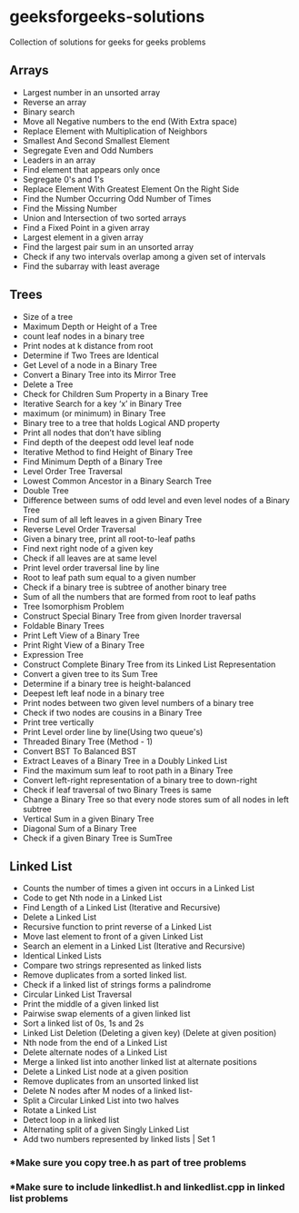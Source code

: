 # geeksforgeeks-solutions
Collection of solutions for geeks for geeks problems

## Arrays
- Largest number in an unsorted array
- Reverse an array
- Binary search
- Move all Negative numbers to the end (With Extra space)
- Replace Element with Multiplication of Neighbors
- Smallest And Second Smallest Element
- Segregate Even and Odd Numbers
- Leaders in an array
- Find element that appears only once
- Segregate 0's and 1's
- Replace Element With Greatest Element On the Right Side
- Find the Number Occurring Odd Number of Times
- Find the Missing Number
- Union and Intersection of two sorted arrays
- Find a Fixed Point in a given array
- Largest element in a given array
- Find the largest pair sum in an unsorted array
- Check if any two intervals overlap among a given set of intervals
- Find the subarray with least average

## Trees
- Size of a tree
- Maximum Depth or Height of a Tree
- count leaf nodes in a binary tree
- Print nodes at k distance from root
- Determine if Two Trees are Identical
- Get Level of a node in a Binary Tree
- Convert a Binary Tree into its Mirror Tree
- Delete a Tree
- Check for Children Sum Property in a Binary Tree
- Iterative Search for a key ‘x’ in Binary Tree
- maximum (or minimum) in Binary Tree
- Binary tree to a tree that holds Logical AND property
- Print all nodes that don’t have sibling
- Find depth of the deepest odd level leaf node
- Iterative Method to find Height of Binary Tree
- Find Minimum Depth of a Binary Tree
- Level Order Tree Traversal
- Lowest Common Ancestor in a Binary Search Tree
- Double Tree
- Difference between sums of odd level and even level nodes of a Binary Tree
- Find sum of all left leaves in a given Binary Tree
- Reverse Level Order Traversal
- Given a binary tree, print all root-to-leaf paths
- Find next right node of a given key
- Check if all leaves are at same level
- Print level order traversal line by line 
- Root to leaf path sum equal to a given number
- Check if a binary tree is subtree of another binary tree
- Sum of all the numbers that are formed from root to leaf paths
- Tree Isomorphism Problem
- Construct Special Binary Tree from given Inorder traversal
- Foldable Binary Trees
- Print Left View of a Binary Tree
- Print Right View of a Binary Tree
- Expression Tree
- Construct Complete Binary Tree from its Linked List Representation
- Convert a given tree to its Sum Tree
- Determine if a binary tree is height-balanced
- Deepest left leaf node in a binary tree
- Print nodes between two given level numbers of a binary tree
- Check if two nodes are cousins in a Binary Tree
- Print tree vertically
- Print Level order line by line(Using two queue's)
- Threaded Binary Tree (Method - 1)
- Convert BST To Balanced BST
- Extract Leaves of a Binary Tree in a Doubly Linked List
- Find the maximum sum leaf to root path in a Binary Tree
- Convert left-right representation of a binary tree to down-right
- Check if leaf traversal of two Binary Trees is same
- Change a Binary Tree so that every node stores sum of all nodes in left subtree
- Vertical Sum in a given Binary Tree
- Diagonal Sum of a Binary Tree          
- Check if a given Binary Tree is SumTree                                                                                                                                                                                                                                                       

## Linked List
- Counts the number of times a given int occurs in a Linked List
- Code to get Nth node in a Linked List
- Find Length of a Linked List (Iterative and Recursive)
- Delete a Linked List
- Recursive function to print reverse of a Linked List
- Move last element to front of a given Linked List
- Search an element in a Linked List (Iterative and Recursive)
- Identical Linked Lists
- Compare two strings represented as linked lists
- Remove duplicates from a sorted linked list.
- Check if a linked list of strings forms a palindrome
- Circular Linked List Traversal
- Print the middle of a given linked list
- Pairwise swap elements of a given linked list
- Sort a linked list of 0s, 1s and 2s
- Linked List Deletion (Deleting a given key) (Delete at given position)
- Nth node from the end of a Linked List
- Delete alternate nodes of a Linked List
- Merge a linked list into another linked list at alternate positions
- Delete a Linked List node at a given position	
- Remove duplicates from an unsorted linked list
- Delete N nodes after M nodes of a linked list-
- Split a Circular Linked List into two halves
- Rotate a Linked List
- Detect loop in a linked list
- Alternating split of a given Singly Linked List
- Add two numbers represented by linked lists | Set 1

### *Make sure you copy tree.h as part of tree problems
### *Make sure to include linkedlist.h and linkedlist.cpp in linked list problems